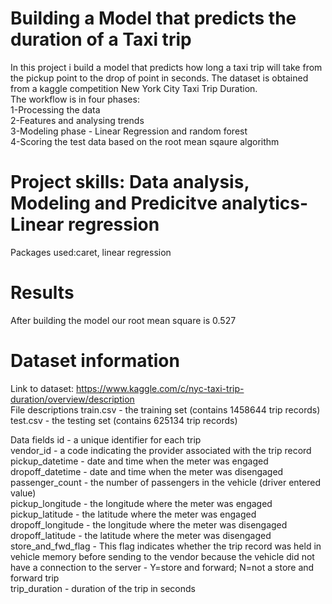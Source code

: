 # Building a Model that predicts the duration of a Taxi trip 
In this project i build a model that predicts how long a taxi trip will take from the pickup point to the drop of point in seconds. The dataset is obtained from a kaggle competition New York City Taxi Trip Duration.           
The workflow is in four phases:             
1-Processing the data         
2-Features and analysing trends         
3-Modeling phase - Linear Regression and random forest          
4-Scoring the test data based  on the root mean sqaure algorithm


# Project skills: Data analysis, Modeling and Predicitve analytics-Linear regression
Packages used:caret, linear regression

# Results 
After building the model our root mean square is 0.527

# Dataset information
Link to dataset: https://www.kaggle.com/c/nyc-taxi-trip-duration/overview/description     
File descriptions
train.csv - the training set (contains 1458644 trip records)
test.csv - the testing set (contains 625134 trip records)

Data fields 
id - a unique identifier for each trip  
vendor_id - a code indicating the provider associated with the trip record  
pickup_datetime - date and time when the meter was engaged  
dropoff_datetime - date and time when the meter was disengaged  
passenger_count - the number of passengers in the vehicle (driver entered value)  
pickup_longitude - the longitude where the meter was engaged  
pickup_latitude - the latitude where the meter was engaged  
dropoff_longitude - the longitude where the meter was disengaged  
dropoff_latitude - the latitude where the meter was disengaged  
store_and_fwd_flag - This flag indicates whether the trip record was held in vehicle memory before sending to the vendor because the vehicle did not have a connection to the server - Y=store and forward; N=not a store and forward trip  
trip_duration - duration of the trip in seconds

